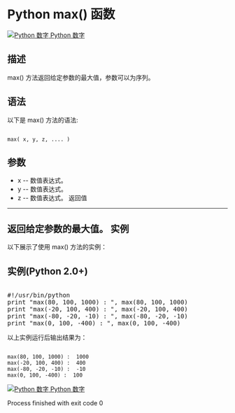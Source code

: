 Python  max() 函数
================

 [![Python 数字](../images/up.gif)
 Python 数字](python-numbers.html)


  描述
--

 max() 方法返回给定参数的最大值，参数可以为序列。

  语法
--

 以下是 max() 方法的语法:

 
```

max( x, y, z, .... )

```

  参数
--

  *  x -- 数值表达式。 
 *  y -- 数值表达式。 
 *  z -- 数值表达式。 
   返回值
---

 返回给定参数的最大值。  实例
--

  以下展示了使用 max() 方法的实例： 

  实例(Python 2.0+)
---------------

 <pre>

#!/usr/bin/python
print "max(80, 100, 1000) : ", max(80, 100, 1000)
print "max(-20, 100, 400) : ", max(-20, 100, 400)
print "max(-80, -20, -10) : ", max(-80, -20, -10)
print "max(0, 100, -400) : ", max(0, 100, -400)
</pre>

  以上实例运行后输出结果为： 

 
```

max(80, 100, 1000) :  1000
max(-20, 100, 400) :  400
max(-80, -20, -10) :  -10
max(0, 100, -400) :  100

```

 [![Python 数字](../images/up.gif)
 Python 数字](python-numbers.html)

Process finished with exit code 0
